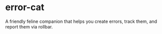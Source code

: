 # error-cat
A friendly feline companion that helps you create errors, track them, and report them via rollbar.
